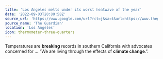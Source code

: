 ```yaml
---
title: 'Los Angeles melts under its worst heatwave of the year'
date: '2022-09-03T20:00:58Z'
source_url: 'https://www.google.com/url?rct=j&sa=t&url=https://www.theguardian.com/us-news/2022/sep/02/los-angeles-extreme-heatwave-emergency&ct=ga&cd=CAIyGjRiYzRlNjVlNGUwYzNjYzk6Y29tOmVuOlVT&usg=AOvVaw3IYKzUTiEM55EuTiIIk5Ld'
source_name: 'The Guardian'
location: 'Los Angeles'
icon: thermometer-three-quarters
---
```


Temperatures are <b>breaking</b> records in southern California with advocates concerned for ... “We are living through the effects of <b>climate change</b>.”.

